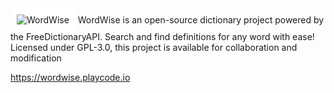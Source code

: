 <img src="https://fontmeme.com/permalink/250321/d399aff590db2f941ede1356c39029b3.png" alt="WordWise" style="border:10px solid white;">
WordWise is an open-source dictionary project powered by the FreeDictionaryAPI. Search and find definitions for any word with ease! Licensed under GPL-3.0, this project is available for collaboration and modification

https://wordwise.playcode.io
